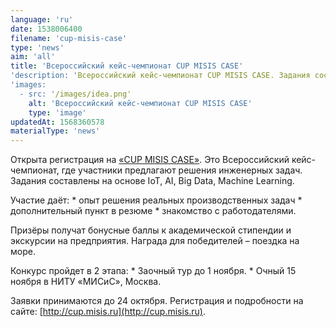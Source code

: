 ```yaml
---
language: 'ru'
date: 1538006400
filename: 'cup-misis-case'
type: 'news'
aim: 'all'
title: 'Всероссийский кейс-чемпионат CUP MISIS CASE'
'description: 'Всероссийский кейс-чемпионат CUP MISIS CASE. Задания составлены на основе IoT, AI, Big Data, Machine Learning'
'images:
  - src: '/images/idea.png'
    alt: 'Всероссийский кейс-чемпионат CUP MISIS CASE'
    type: 'image'
updatedAt: 1568360578
materialType: 'news'
---
```

Открыта регистрация на [«CUP MISIS CASE»](https://vk.com/nust_misis). Это Всероссийский кейс-чемпионат, где участники предлагают решения инженерных задач. Задания составлены на основе IoT, AI, Big Data, Machine Learning.

Участие даёт: \* опыт решения реальных производственных задач \* дополнительный пункт в резюме \* знакомство с работодателями.

Призёры получат бонусные баллы к академической стипендии и экскурсии на предприятия. Награда для победителей – поездка на море.

Конкурс пройдет в 2 этапа: \* Заочный тур до 1 ноября. \* Очный 15 ноября в НИТУ «МИСиС», Москва.

Заявки принимаются до 24 октября. Регистрация и подробности на сайте: [http://cup.misis.ru](http://cup.misis.ru).

